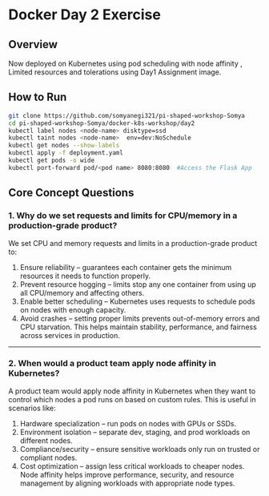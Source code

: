 # Docker Day 2 Exercise
 
## Overview
Now deployed on Kubernetes using pod scheduling with node affinity , Limited resources and tolerations using Day1 Assignment image. 
 
## How to Run
 
```bash
git clone https://github.com/somyanegi321/pi-shaped-workshop-Somya
cd pi-shaped-workshop-Somya/docker-k8s-workshop/day2
kubectl label nodes <node-name> disktype=ssd
kubectl taint nodes <node-name>  env=dev:NoSchedule
kubectl get nodes --show-labels
kubectl apply -f deployment.yaml
kubectl get pods -o wide
kubectl port-forward pod/<pod name> 8080:8080  #Access the Flask App
```
 
 
## Core Concept Questions
 
### 1. Why do we set requests and limits for CPU/memory in a production-grade product?
 
We set CPU and memory requests and limits in a production-grade product to:
1. Ensure reliability – guarantees each container gets the minimum resources it needs to function properly.
2. Prevent resource hogging – limits stop any one container from using up all CPU/memory and affecting others.
3. Enable better scheduling – Kubernetes uses requests to schedule pods on nodes with enough capacity.
4. Avoid crashes – setting proper limits prevents out-of-memory errors and CPU starvation.
This helps maintain stability, performance, and fairness across services in production.
 
---
 
### 2. When would a product team apply node affinity in Kubernetes?
 
A product team would apply node affinity in Kubernetes when they want to control which nodes a pod runs on based on custom rules. This is useful in scenarios like:
1. Hardware specialization – run pods on nodes with GPUs or SSDs.
2. Environment isolation – separate dev, staging, and prod workloads on different nodes.
3. Compliance/security – ensure sensitive workloads only run on trusted or compliant nodes.
4. Cost optimization – assign less critical workloads to cheaper nodes.
Node affinity helps improve performance, security, and resource management by aligning workloads with appropriate node types.
